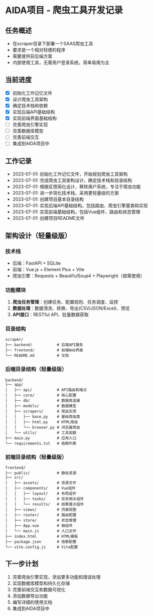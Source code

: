 # AIDA项目 - 爬虫工具开发记录

## 任务概述
- 在scraper目录下部署一个SAAS爬虫工具
- 要求是一个相对轻便的程序
- 需要提供前后端方案
- 内部使用工具，无需用户登录系统，简单易用为主

## 当前进度
- [x] 初始化工作记忆文件
- [x] 设计爬虫工具架构
- [x] 确定技术栈和依赖
- [x] 实现后端API基础结构
- [x] 实现前端界面基础结构
- [ ] 完善爬虫引擎实现
- [ ] 完善数据库模型
- [ ] 完善前端交互
- [ ] 集成到AIDA项目中

## 工作记录
- 2023-07-01: 初始化工作记忆文件，开始规划爬虫工具架构
- 2023-07-01: 完成爬虫工具架构设计，确定技术栈和目录结构
- 2023-07-01: 根据反馈简化设计，移除用户系统，专注于爬虫功能
- 2023-07-01: 进一步简化技术栈，采用更轻量级的方案
- 2023-07-01: 创建项目基本目录结构
- 2023-07-01: 实现后端API基础结构，包括路由、爬虫引擎基类和实现
- 2023-07-01: 实现前端基础结构，包括Vue组件、路由和状态管理
- 2023-07-01: 创建项目README文件

## 架构设计（轻量级版）

### 技术栈
- 后端：FastAPI + SQLite
- 前端：Vue.js + Element Plus + Vite
- 爬虫引擎：Requests + BeautifulSoup4 + Playwright（按需使用）

### 功能模块
1. **爬虫任务管理**：创建任务、配置规则、任务调度、监控
2. **数据处理**：数据清洗、转换、导出(CSV/JSON/Excel)、预览
3. **API接口**：RESTful API、批量数据获取

### 目录结构
```
scraper/
├── backend/           # 后端API服务
├── frontend/          # 前端Web界面
└── README.md          # 文档
```

### 后端目录结构（轻量级版）
```
backend/
├── app/
│   ├── api/           # API路由和端点
│   ├── core/          # 核心配置
│   ├── db/            # 数据库连接
│   ├── models/        # 数据模型
│   ├── scrapers/      # 爬虫实现
│   │   ├── base.py    # 基础爬虫类
│   │   ├── html.py    # HTML爬虫
│   │   └── browser.py # 浏览器爬虫
│   └── utils/         # 工具函数
├── main.py            # 应用入口
└── requirements.txt   # 依赖列表
```

### 前端目录结构（轻量级版）
```
frontend/
├── public/            # 静态资源
├── src/
│   ├── assets/        # 资源文件
│   ├── components/    # Vue组件
│   │   ├── layout/    # 布局组件
│   │   ├── tasks/     # 任务相关组件
│   │   └── results/   # 结果展示组件
│   ├── views/         # 页面视图
│   ├── router/        # 路由配置
│   ├── store/         # 状态管理
│   ├── App.vue        # 根组件
│   └── main.js        # 入口文件
├── index.html         # HTML模板
├── package.json       # 依赖配置
└── vite.config.js     # Vite配置
```

## 下一步计划
1. 完善爬虫引擎实现，添加更多功能和错误处理
2. 实现数据库模型和持久化存储
3. 完善前端交互和数据可视化
4. 添加数据导出功能
5. 编写详细的使用文档
6. 集成到AIDA项目中 